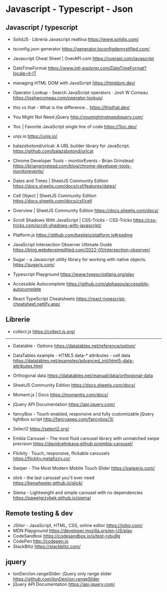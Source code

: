 # Javascript - Typescript - Json

## Javascript / typescript


* SolidJS · Libreria Javascript reattiva <https://www.solidjs.com/>

* tsconfig.json generator <https://generator.tsconfigdemystified.com/>
* Javascript Cheat Sheet | OverAPI.com <https://overapi.com/javascript>
* DateTimeFormat <https://www.intl-explorer.com/DateTimeFormat?locale=it-IT>
* managing HTML DOM with JavaScript <https://htmldom.dev/>
* Operator Lookup - Search JavaScript operators · Josh W Comeau <https://joshwcomeau.com/operator-lookup/>
* this vs that - What is the difference... <https://thisthat.dev/>
* You Might Not Need jQuery <http://youmightnotneedjquery.com/>
* 1loc | Favorite JavaScript single line of code <https://1loc.dev/>
* unjs.io <https://unjs.io/> 
* balazsbotond/urlcat: A URL builder library for JavaScript. <https://github.com/balazsbotond/urlcat>
* Chrome Developer Tools - monitorEvents - Brian Grinstead <https://briangrinstead.com/blog/chrome-developer-tools-monitorevents/>
* Dates and Times | SheetJS Community Edition <https://docs.sheetjs.com/docs/csf/features/dates/>
* Cell Object | SheetJS Community Edition <https://docs.sheetjs.com/docs/csf/cell>
* Overview | SheetJS Community Edition <https://docs.sheetjs.com/docs/>
* Scroll Shadows With JavaScript | CSS-Tricks - CSS-Tricks <https://css-tricks.com/scroll-shadows-with-javascript/>
* Platform.js <https://github.com/bestiejs/platform.js#readme>
* JavaScript Intersection Observer Ultimate Guide <https://blog.webdevsimplified.com/2022-01/intersection-observer/>
* Sugar - a Javascript utility library for working with native objects. <https://sugarjs.com/>
* Typescript Playground <https://www.typescriptlang.org/play>
* Accessible Autocomplete <https://github.com/alphagov/accessible-autocomplete>
* React TypeScript Cheatsheets <https://react-typescript-cheatsheet.netlify.app/>


## Librerie
* collect.js <https://collect.js.org/>

***

* Datatable - Options <https://datatables.net/reference/option/>
* DataTables example - HTML5 data-* attributes - cell data <https://datatables.net/examples/advanced_init/html5-data-attributes.html>
* Orthogonal data <https://datatables.net/manual/data/orthogonal-data>

* SheetJS Community Edition <https://docs.sheetjs.com/docs/> 
* Moment.js | Docs <https://momentjs.com/docs/>
* jQuery API Documentation <https://api.jquery.com/>
* fancyBox - Touch enabled, responsive and fully customizable jQuery lightbox script <http://fancyapps.com/fancybox/3/>
* Select2 <https://select2.org/>
* Embla Carousel – The most fluid carousel library with unmatched swipe precision <https://davidcetinkaya.github.io/embla-carousel/>
* Flickity · Touch, responsive, flickable carousels <https://flickity.metafizzy.co/>
* Swiper - The Most Modern Mobile Touch Slider <https://swiperjs.com/>
* slick - the last carousel you'll ever need <https://kenwheeler.github.io/slick/>
* Siema - Lightweight and simple carousel with no dependencies <https://pawelgrzybek.github.io/siema/>


## Remote testing & dev
* JSitor - JavaScript, HTML, CSS, online editor <https://jsitor.com/>
* MDN Playground <https://developer.mozilla.org/en-US/play>
* CodeSandbox <https://codesandbox.io/s/test-rvbu9g>
* CodePen <http://codepen.io>
* StackBlitz <https://stackblitz.com/>



## jquery
* IonDen/ion.rangeSlider: jQuery only range slider <https://github.com/IonDen/ion.rangeSlider>
* jQuery API Documentation <https://api.jquery.com/>
